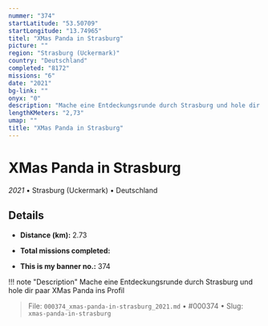 ```yaml
---
nummer: "374"
startLatitude: "53.50709"
startLongitude: "13.74965"
titel: "XMas Panda in Strasburg"
picture: ""
region: "Strasburg (Uckermark)"
country: "Deutschland"
completed: "8172"
missions: "6"
date: "2021"
bg-link: ""
onyx: "0"
description: "Mache eine Entdeckungsrunde durch Strasburg und hole dir paar XMas Panda ins Profil"
lengthKMeters: "2,73"
umap: ""
title: "XMas Panda in Strasburg"
---
```

# XMas Panda in Strasburg

*2021* • Strasburg (Uckermark) • Deutschland



## Details
- **Distance (km):** 2.73

- **Total missions completed:** 
- **This is my banner no.:** 374


!!! note "Description"
    Mache eine Entdeckungsrunde durch Strasburg und hole dir paar XMas Panda ins Profil




> File: `000374_xmas-panda-in-strasburg_2021.md` • #000374 • Slug: `xmas-panda-in-strasburg`
